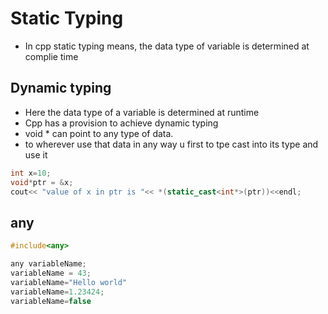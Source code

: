 # Static Typing

- In cpp static typing means, the data type of variable is determined at complie time

## Dynamic typing

- Here the data type of a variable is determined at runtime
- Cpp has a provision to achieve dynamic typing
- void \* can point to any type of data.
- to wherever use that data in any way u first to tpe cast into its type and use it

```cpp
int x=10;
void*ptr = &x;
cout<< "value of x in ptr is "<< *(static_cast<int*>(ptr))<<endl;
```

## any

```cpp
#include<any>

any variableName;
variableName = 43;
variableName="Hello world"
variableName=1.23424;
variableName=false
```
